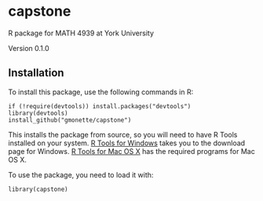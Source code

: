 # capstone
R package for MATH 4939 at York University

Version 0.1.0

## Installation

To install this package, use the following commands in R:

    if (!require(devtools)) install.packages("devtools")
    library(devtools)
    install_github("gmonette/capstone")

This installs the package from source, so you will need to have 
R Tools installed on your system.  [R Tools for Windows](https://cran.r-project.org/bin/windows/Rtools/)
takes you to the download page for Windows.  [R Tools for Mac OS X](https://cran.r-project.org/bin/macosx/tools/)
has the required programs for Mac OS X.

To use the package, you need to load it with:

    library(capstone)
    

